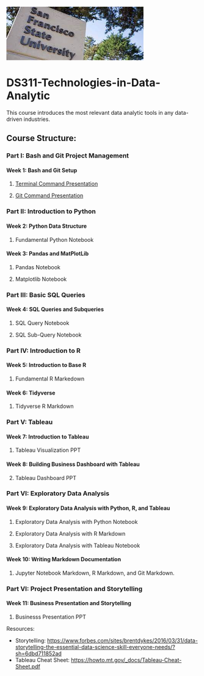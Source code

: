 ![sfsu](images/sfsu.jpeg)

# DS311-Technologies-in-Data-Analytic
This course introduces the most relevant data analytic tools in any data-driven industries. 

## Course Structure:

### Part I: Bash and Git Project Management

#### Week 1: Bash and Git Setup

1. [Terminal Command Presentation](https://docs.google.com/presentation/d/1PkbbVU6dErFHpJetqCep0aXWbUHzg9t1/edit?usp=sharing&ouid=102813602615816934510&rtpof=true&sd=true)

2. [Git Command Presentation](https://docs.google.com/presentation/d/1sZs_jnNXrUELrdkYtcruFqzpff7ltH7h/edit?usp=sharing&ouid=102813602615816934510&rtpof=true&sd=true)

### Part II: Introduction to Python

#### Week 2: Python Data Structure

1. Fundamental Python Notebook

#### Week 3: Pandas and MatPlotLib

1. Pandas Notebook

2. Matplotlib Notebook

### Part III: Basic SQL Queries

#### Week 4: SQL Queries and Subqueries

1. SQL Query Notebook

2. SQL Sub-Query Notebook

### Part IV: Introduction to R

#### Week 5: Introduction to Base R

1. Fundamental R Markedown

#### Week 6: Tidyverse

1. Tidyverse R Markdown

### Part V: Tableau

#### Week 7: Introduction to Tableau

1. Tableau Visualization PPT

#### Week 8: Building Business Dashboard with Tableau

2. Tableau Dashboard PPT

### Part VI: Exploratory Data Analysis

#### Week 9: Exploratory Data Analysis with Python, R, and Tableau

1. Exploratory Data Analysis with Python Notebook

2. Exploratory Data Analysis with R Markdown

3. Exploratory Data Analysis with Tableau Notebook

#### Week 10: Writing Markdown Documentation

1. Jupyter Notebook Markdown, R Markdown, and Git Markdown.

### Part VI: Project Presentation and Storytelling

#### Week 11: Business Presentation and Storytelling

1. Businesss Presentation PPT

Resources: 

- Storytelling: https://www.forbes.com/sites/brentdykes/2016/03/31/data-storytelling-the-essential-data-science-skill-everyone-needs/?sh=6dbd711852ad
- Tableau Cheat Sheet: https://howto.mt.gov/_docs/Tableau-Cheat-Sheet.pdf
